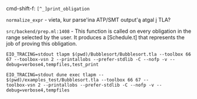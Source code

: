 
cmd-shift-f: `[^_]print_obligation`


`normalize_expr` - vieta, kur parse'ina ATP/SMT output'ą atgal į TLA?

`src/backend/prep.ml:1408` -  This function is called on every obligation in the range selected by the user. It produces a [Schedule.t] that represents the job of proving this obligation.


```
EIO_TRACING=stdout tlapm $(pwd)/Bubblesort/Bubblesort.tla --toolbox 66 67 --toolbox-vsn 2 --printallobs --prefer-stdlib -C --nofp -v --debug=verbose4,tempfiles,test_print
```

```
EIO_TRACING=stdout dune exec tlapm -- $(pwd)/examples_test/Bubblesort.tla --toolbox 66 67 --
toolbox-vsn 2 --printallobs --prefer-stdlib -C --nofp -v --debug=verbose4,tempfiles
```